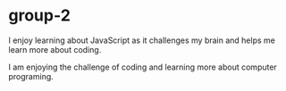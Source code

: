 # group-2

I enjoy learning about JavaScript as it challenges my brain and helps me learn more about coding. 

I am enjoying the challenge of coding and learning more about computer programing. 
